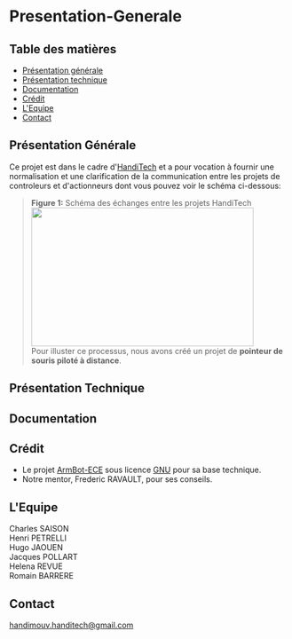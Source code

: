 # Presentation-Generale
## Table des matières
- [Présentation générale](#pres)
- [Présentation technique](#repos)
- [Documentation](#docu)
- [Crédit](#cred)
- [L'Equipe](#team)
- [Contact](#contact)

## <a name="pres"/>Présentation Générale
Ce projet est dans le cadre d'[HandiTech](https://handitech-france.fr/) et a pour vocation à fournir une normalisation et une clarification de la communication entre les projets de controleurs et d'actionneurs dont vous pouvez voir le schéma ci-dessous:<br>
> **Figure 1:** Schéma des échanges entre les projets HandiTech<br>
> <image width=400 height=250 src="https://github.com/HandiMouv/Presentation-Generale/blob/main/IMAGES/SchemaDesParties.png"/><br>
Pour illuster ce processus, nous avons créé un projet de **pointeur de souris piloté à distance**.

## <a name="repos"/>Présentation Technique

## <a name="docu"/>Documentation

## <a name="cred"/>Crédit
- Le projet [ArmBot-ECE](https://github.com/ArmBot-ECE) sous licence [GNU](https://github.com/HandiMouv/Presentation-Generale/blob/main/LICENSE) pour sa base technique.
- Notre mentor, Frederic RAVAULT, pour ses conseils.

## <a name="team"/>L'Equipe
Charles SAISON<br>
Henri PETRELLI<br>
Hugo JAOUEN<br>
Jacques POLLART<br>
Helena REVUE<br>
Romain BARRERE<br>

## <a name="contact"/>Contact
handimouv.handitech@gmail.com


